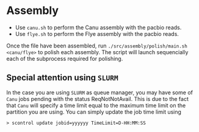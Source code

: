 # Assembly
- Use `canu.sh` to perform the Canu assembly with the pacbio reads.
- Use `flye.sh` to perform the Flye assembly with the pacbio reads.

Once the file have been assembled, run `./src/assembly/polish/main.sh <canu/flye>` to polish each assembly. The script will launch sequencially each of the subprocess required for polishing.

## Special attention using `SLURM`
In the case you are using `SLURM` as queue manager, you may have some of `Canu` jobs pending with the status ReqNotNotAvail. This is due to the fact that `Canu` will specify a time limit equal to the maximum time limit on the partition you are using. You can simply update the job time limit using 
```
> scontrol update jobid=yyyyyy TimeLimit=D-HH:MM:SS
```